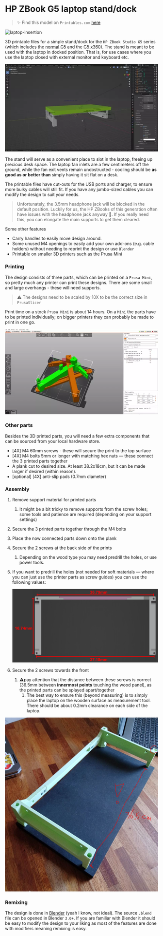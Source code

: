 # HP ZBook G5 laptop stand/dock

> ✨ Find this model on `Printables.com` [here](https://www.printables.com/model/238854-hp-zbook-studio-g5-laptop-standdock)

![laptop-insertion](media/laptop-insertion.webp)

3D printable files for a simple stand/dock for the `HP ZBook Studio G5` series (which includes the [normal G5](https://support.hp.com/nl-nl/product/hp-zbook-studio-g5-mobile-workstation/18865653/manuals) and the [G5 x360](https://support.hp.com/nl-nl/drivers/selfservice/hp-zbook-studio-x360-g5-convertible-workstation/20075826)). The stand is meant to be used with the laptop in docked position. That is, for use cases where you use the laptop closed with external monitor and keyboard etc.

![blender-lookaround](media/blender-lookaround.webp)

The stand will serve as a convenient place to slot in the laptop, freeing up precious desk space. The laptop fan inlets are a few centimeters off the ground, while the fan exit vents remain unobstructed - cooling should be **as good as or better than** simply having it sit flat on a desk. 

The printable files have cut-outs for the USB ports and charger, to ensure more bulky cables will still fit. If you have any jumbo-sized cables you can modify the design to suit your needs.

> Unfortunately, the 3.5mm headphone jack will be blocked in the default position. Luckily for us, the HP ZBooks of this generation often have issues with the headphone jack anyway 🤣. If you really need this, you can elongate the main supports to get them cleared.

Some other features
* Carry handles to easily move design around. 
* Some unused M4 openings to easily add your own add-ons (e.g. cable holders) without needing to reprint the design or use `Blender`
* Printable on smaller 3D printers such as the Prusa Mini

### Printing

The design consists of three parts, which can be printed on a `Prusa Mini`, so pretty much any printer can print these designs. There are some small and large overhangs - these will need supports. 

> ⚠️ The designs need to be scaled by 10X to be the correct size in `PrusaSlicer`

Print time on a stock `Prusa Mini` is about 14 hours. On a `Mini` the parts have to be printed individually; on bigger printers they can probably be made to print in one go.

![prusa-slicer-demo](media/prusaslicer.webp)

### Other parts

Besides the 3D printed parts, you will need a few extra components that can be sourced from your local hardware store.

* [4X] M4 60mm screws - these will secure the print to the top surface
* [4X] M4 bolts 5mm or longer with matching hex nuts — these connect the 3 printed parts together
* A plank cut to desired size. At least 38.2x18cm, but it can be made larger if desired (within reason). 
* [optional] [4X] anti-slip pads (0.7mm diameter)

### Assembly

1. Remove support material for printed parts
   
   1. It might be a bit tricky to remove supports from the screw holes; some tools and patience are required (depending on your support settings)
2. Secure the 3 printed parts together through the M4 bolts
3. Place the now connected parts down onto the plank
4. Secure the 2 screws at the back side of the prints 
   
   1. Depending on the wood type you may need predrill the holes, or use power tools. 
   
2. If you want to predrill the holes (not needed for soft materials — where  you can just use the printer parts as screw guides) you can use the following values:
   
     ![screw_dimensions](media/screw_dimensions.png)
   
5. Secure the 2 screws towards the front 
   1. ⚠️pay attention that the distance between these screws is correct (36.5mm between **innermost points** touching the wood panel), as the printed parts can be splayed apart/together
      1. The best way to ensure this (beyond measuring) is to simply place the laptop on the wooden surface as measurement tool. There should be about 0.2mm clearance on each side of the laptop.


![assembly_points](media/assembly_points.JPG)

### Remixing

The design is done in [Blender](https://www.blender.org/) (yeah I know, not ideal). The source `.blend` file can be opened in Blender `3.0+`. If you are familiar with Blender it should be easy to modify the design to your liking as most of the features are done with modifiers meaning remixing  is easy.